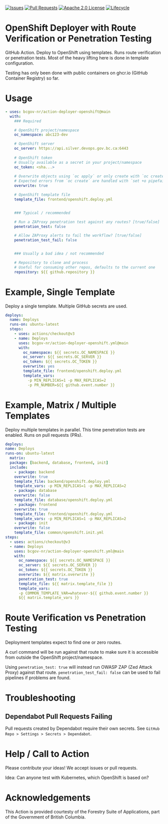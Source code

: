 <!-- Badges -->
[![Issues](https://img.shields.io/github/issues/bcgov-nr/action-deployer-openshift)](/../../issues)
[![Pull Requests](https://img.shields.io/github/issues-pr/bcgov-nr/action-deployer-openshift)](/../../pulls)
[![Apache 2.0 License](https://img.shields.io/github/license/bcgov-nr/action-deployer-openshift.svg)](/LICENSE)
[![Lifecycle](https://img.shields.io/badge/Lifecycle-Experimental-339999)](https://github.com/bcgov/repomountie/blob/master/doc/lifecycle-badges.md)

# OpenShift Deployer with Route Verification or Penetration Testing

GitHub Action. Deploy to OpenShift using templates. Runs route verification or penetration tests.  Most of the heavy lifting here is done in template configuration.

Testing has only been done with public containers on ghcr.io (GitHub Container Registry) so far.

# Usage

```yaml
- uses: bcgov-nr/action-deployer-openshift@main
  with:
    ### Required

    # OpenShift project/namespace
    oc_namespace: abc123-dev

    # OpenShift server
    oc_server: https://api.silver.devops.gov.bc.ca:6443
    
    # OpenShift token
    # Usually available as a secret in your project/namespace
    oc_token: <sha...>
    
    # Overwrite objects using `oc apply` or only create with `oc create`
    # Expected errors from `oc create` are handled with `set +o pipefail`
    overwrite: true

    # OpenShift template file
    template_file: frontend/openshift.deploy.yml


    ### Typical / recommended

    # Run a ZAProxy penetration test against any routes? [true/false]
    penetration_test: false

    # Allow ZAProxy alerts to fail the workflow? [true/false]
    penetration_test_fail: false


    ### Usually a bad idea / not recommended

    # Repository to clone and process
    # Useful for consuming other repos, defaults to the current one
    repository: ${{ github.repository }}
```

# Example, Single Template

Deploy a single template.  Multiple GitHub secrets are used.

```yaml
deploys:
  name: Deploys
  runs-on: ubuntu-latest
  steps:
    - uses: actions/checkout@v3
    - name: Deploys
      uses: bcgov-nr/action-deployer-openshift.yml@main
      with:
        oc_namespace: ${{ secrets.OC_NAMESPACE }}
        oc_server: ${{ secrets.OC_SERVER }}
        oc_token: ${{ secrets.OC_TOKEN }}
        overwrite: yes
        template_file: frontend/openshift.deploy.yml
        template_vars:
          -p MIN_REPLICAS=1 -p MAX_REPLICAS=2
          -p PR_NUMBER=${{ github.event.number }}
```

# Example, Matrix / Multiple Templates

Deploy multiple templates in parallel.  This time penetration tests are enabled.  Runs on pull requests (PRs).

```yaml
deploys:
name: Deploys
runs-on: ubuntu-latest
  matrix:
  package: [backend, database, frontend, init]
  include:
    - package: backend
    overwrite: true
    template_file: backend/openshift.deploy.yml
    template_vars: -p MIN_REPLICAS=1 -p MAX_REPLICAS=2
    - package: database
    overwrite: false
    template_file: database/openshift.deploy.yml
    - package: frontend
    overwrite: true
    template_file: frontend/openshift.deploy.yml
    template_vars: -p MIN_REPLICAS=1 -p MAX_REPLICAS=2
    - package: init
    overwrite: false
    template_file: common/openshift.init.yml
steps:
  - uses: actions/checkout@v3
  - name: Deploys
    uses: bcgov-nr/action-deployer-openshift.yml@main
    with:
      oc_namespace: ${{ secrets.OC_NAMESPACE }}
      oc_server: ${{ secrets.OC_SERVER }}
      oc_token: ${{ secrets.OC_TOKEN }}
      overwrite: ${{ matrix.overwrite }}
      penetration_test: true
      template_file: ${{ matrix.template_file }}
      template_vars:
      -p COMMON_TEMPLATE_VAR=whatever-${{ github.event.number }}
      ${{ matrix.template_vars }}
```

# Route Verification vs Penetration Testing

Deployment templates expect to find one or zero routes.

A curl command will be run against that route to make sure it is accessible from outside the OpenShift project/namespace.

Using `penetration_test: true` will instead run OWASP ZAP (Zed Attack Proxy) against that route. `penetration_test_fail: false` can be used to fail pipelines if problems are found.

# Troubleshooting

## Dependabot Pull Requests Failing

Pull requests created by Dependabot require their own secrets.  See `GitHub Repo > Settings > Secrets > Dependabot`.

# Help / Call to Action

Please contribute your ideas!  We accept issues or pull requests.

Idea: Can anyone test with Kubernetes, which OpenShift is based on?

# Acknowledgements

This Action is provided courtesty of the Forestry Suite of Applications, part of the Government of British Columbia.
